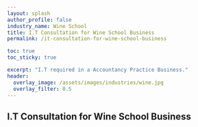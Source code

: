 ```yaml
---
layout: splash 
author_profile: false 
industry_name: Wine School
title: I.T Consultation for Wine School Business
permalink: /it-consultation-for-wine-school-business

toc: true
toc_sticky: true

excerpt: "I.T required in a Accountancy Practice Business."
header:
  overlay_image: /assets/images/industries/wine.jpg
  overlay_filter: 0.5 
---
```


## I.T Consultation for Wine School Business